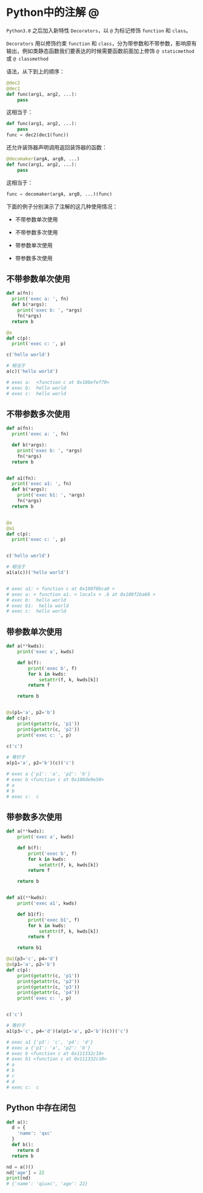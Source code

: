 # Python中的注解 @

`Python3.0` 之后加入新特性 `Decorators`，以 `@` 为标记修饰 `function` 和 `class`。

`Decorators` 用以修饰约束 `function` 和 `class`，分为带参数和不带参数，影响原有输出，例如类静态函数我们要表达的时候需要函数前面加上修饰 `@ staticmethod` 或 `@ classmethod`

语法，从下到上的顺序：

```py
@dec2
@dec1
def func(arg1, arg2, ...):
    pass
```

这相当于：

```py
def func(arg1, arg2, ...):
    pass
func = dec2(dec1(func))
```

还允许装饰器声明调用返回装饰器的函数：

```py
@decomaker(argA, argB, ...)
def func(arg1, arg2, ...):
    pass
```

这相当于：

```py
func = decomaker(argA, argB, ...)(func)
```


下面的例子分别演示了注解的这几种使用情况：

- 不带参数单次使用

- 不带参数多次使用

- 带参数单次使用

- 带参数多次使用

## 不带参数单次使用

```py
def a(fn):
  print('exec a: ', fn)
  def b(*args):
    print('exec b: ', *args)
    fn(*args)
  return b

@a
def c(p):
  print('exec c: ', p)

c('hello world')

# 相当于
a(c)('hello world')

# exec a:  <function c at 0x108efef70>
# exec b:  hello world
# exec c:  hello world

```

## 不带参数多次使用

```py
def a(fn):
  print('exec a: ', fn)

  def b(*args):
    print('exec b: ', *args)
    fn(*args)
  return b


def a1(fn):
  print('exec a1: ', fn)
  def b(*args):
    print('exec b1: ', *args)
    fn(*args)
  return b


@a
@a1
def c(p):
  print('exec c: ', p)


c('hello world')

# 相当于
a1(a(c))('hello world')


# exec a1: < function c at 0x108f0bca0 >
# exec a: < function a1. < locals > .b at 0x108f2ba60 >
# exec b:  hello world
# exec b1:  hello world
# exec c:  hello world

```

## 带参数单次使用

```py
def a(**kwds):
    print('exec a', kwds)

    def b(f):
        print('exec b', f)
        for k in kwds:
            setattr(f, k, kwds[k])
        return f

    return b


@a(p1='a', p2='b')
def c(p):
    print(getattr(c, 'p1'))
    print(getattr(c, 'p2'))
    print('exec c: ', p)
    
c('c')

# 等价于
a(p1='a', p2='b')(c)('c')

# exec a {'p1': 'a', 'p2': 'b'}
# exec b <function c at 0x108de9e50>
# a
# b
# exec c:  c
```

## 带参数多次使用

```py
def a(**kwds):
    print('exec a', kwds)

    def b(f):
        print('exec b', f)
        for k in kwds:
            setattr(f, k, kwds[k])
        return f

    return b


def a1(**kwds):
    print('exec a1', kwds)

    def b1(f):
        print('exec b1', f)
        for k in kwds:
            setattr(f, k, kwds[k])
        return f

    return b1

@a1(p3='c', p4='d')
@a(p1='a', p2='b')
def c(p):
    print(getattr(c, 'p1'))
    print(getattr(c, 'p2'))
    print(getattr(c, 'p3'))
    print(getattr(c, 'p4'))
    print('exec c: ', p)


c('c')

# 等价于
a1(p3='c', p4='d')(a(p1='a', p2='b')(c))('c')

# exec a1 {'p3': 'c', 'p4': 'd'}
# exec a {'p1': 'a', 'p2': 'b'}
# exec b <function c at 0x111332c10>
# exec b1 <function c at 0x111332c10>
# a
# b
# c
# d
# exec c:  c
```

## Python 中存在闭包

```py
def a():
  d = {
    'name': 'qxc'
  }
  def b():
    return d
  return b

nd = a()()
nd['age'] = 22
print(nd)
# {'name': 'qiuxc', 'age': 22}
```